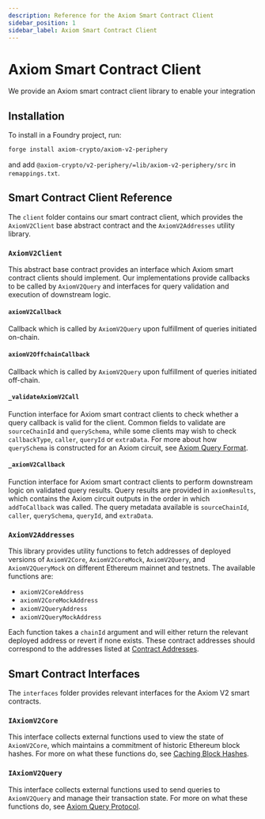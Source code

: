 ```yaml
---
description: Reference for the Axiom Smart Contract Client
sidebar_position: 1
sidebar_label: Axiom Smart Contract Client
---
```


# Axiom Smart Contract Client

We provide an Axiom smart contract client library to enable your integration

## Installation

To install in a Foundry project, run:

```bash
forge install axiom-crypto/axiom-v2-periphery
```

and add `@axiom-crypto/v2-periphery/=lib/axiom-v2-periphery/src` in `remappings.txt`.

## Smart Contract Client Reference

The `client` folder contains our smart contract client, which provides the `AxiomV2Client` base abstract contract and the `AxiomV2Addresses` utility library.

### `AxiomV2Client`

This abstract base contract provides an interface which Axiom smart contract clients should implement. Our implementations provide callbacks to be called by `AxiomV2Query` and interfaces for query validation and execution of downstream logic.

#### `axiomV2Callback`

Callback which is called by `AxiomV2Query` upon fulfillment of queries initiated on-chain.

#### `axiomV2OffchainCallback`

Callback which is called by `AxiomV2Query` upon fulfillment of queries initiated off-chain.

#### `_validateAxiomV2Call`

Function interface for Axiom smart contract clients to check whether a query callback is valid for the client. Common fields to validate are `sourceChainId` and `querySchema`, while some clients may wish to check `callbackType`, `caller`, `queryId` or `extraData`. For more about how `querySchema` is constructed for an Axiom circuit, see [Axiom Query Format](/protocol/protocol-design/axiom-query-protocol/axiom-query-format#query-schema).

#### `_axiomV2Callback`

Function interface for Axiom smart contract clients to perform downstream logic on validated query results. Query results are provided in `axiomResults`, which contains the Axiom circuit outputs in the order in which `addToCallback` was called. The query metadata available is `sourceChainId`, `caller`, `querySchema`, `queryId`, and `extraData`.

### `AxiomV2Addresses`

This library provides utility functions to fetch addresses of deployed versions of `AxiomV2Core`, `AxiomV2CoreMock`, `AxiomV2Query`, and `AxiomV2QueryMock` on different Ethereum mainnet and testnets. The available functions are:

- `axiomV2CoreAddress`
- `axiomV2CoreMockAddress`
- `axiomV2QueryAddress`
- `axiomV2QueryMockAddress`

Each function takes a `chainId` argument and will either return the relevant deployed address or revert if none exists. These contract addresses should correspond to the addresses listed at [Contract Addresses](/docs/developer-resources/contract-addresses).

## Smart Contract Interfaces

The `interfaces` folder provides relevant interfaces for the Axiom V2 smart contracts.

### `IAxiomV2Core`

This interface collects external functions used to view the state of `AxiomV2Core`, which maintains a commitment of historic Ethereum block hashes. For more on what these functions do, see [Caching Block Hashes](/protocol/protocol-design/caching-block-hashes).

### `IAxiomV2Query`

This interface collects external functions used to send queries to `AxiomV2Query` and manage their transaction state. For more on what these functions do, see [Axiom Query Protocol](/protocol/protocol-design/axiom-query-protocol).
